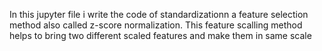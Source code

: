In this jupyter file i write the  code of standardizationn a feature selection method
also called z-score normalization.
This feature scalling method helps to bring two different scaled features and make them in same scale 

